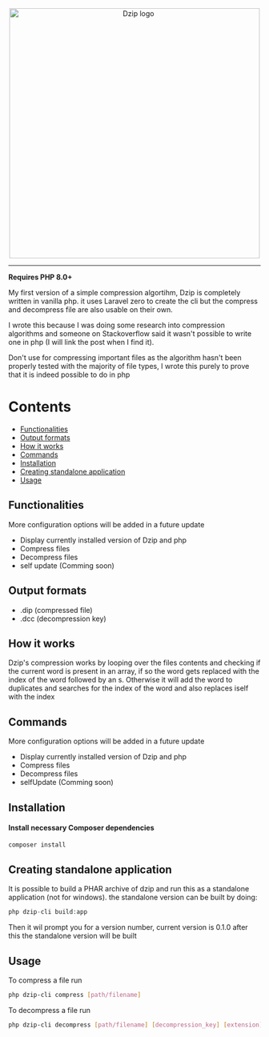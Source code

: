 <div align="center">
  <img style="width:500px" src="https://i.imgur.com/I6T4czC.pngta.png" alt="Dzip logo" />

<hr/>



</div>

**Requires PHP 8.0+**

My first version of a simple compression algortihm, Dzip is completely written in vanilla php.
it uses Laravel zero to create the cli but the compress and decompress file are also usable on their own.

I wrote this because I was doing some research into compression algorithms and someone on Stackoverflow said it wasn't possible to write one in php (I will link the post when I find it).

Don't use for compressing important files as the algorithm hasn't been properly tested with the majority of file types, I wrote this purely to prove that it is indeed possible to do in php


# Contents

- [Functionalities](#functionalities)
- [Output formats](#output-formats)
- [How it works](#how-it-works)
- [Commands](#commands)
- [Installation](#installation)
- [Creating standalone application](#creating-standalone-application)
- [Usage](#usage)


## Functionalities

More configuration options will be added in a future update

- Display currently installed version of Dzip and php
- Compress files
- Decompress files
- self update (Comming soon)


## Output formats

- .dip (compressed file)
- .dcc (decompression key)



## How it works

Dzip's compression works by looping over the files contents and checking if the current word is present in an array, if so the word gets replaced with the index of the word followed by an s. Otherwise it will add the word to duplicates and searches for the index of the word and also replaces iself with the index

## Commands

More configuration options will be added in a future update

- Display currently installed version of Dzip and php
- Compress files
- Decompress files
- selfUpdate (Comming soon)

## Installation


#### Install necessary Composer dependencies

```bash
composer install
```

## Creating standalone application

It is possible to build a PHAR archive of dzip and run this as a standalone application (not for windows). the standalone version can be built by doing:

```php
php dzip-cli build:app
```

Then it wil prompt you for a version number, current version is 0.1.0 after this the standalone version will be built 

## Usage

To compress a file run

```bash
php dzip-cli compress [path/filename]
```

To decompress a file run

```bash
php dzip-cli decompress [path/filename] [decompression_key] [extension]
```